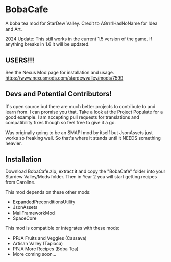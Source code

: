 # BobaCafe

A boba tea mod for StarDew Valley. Credit to AGrrrlHasNoName for Idea and Art.

2024 Update: This still works in the current 1.5 version of the game. If anything breaks in 1.6 it will be updated. 

## USERS!!!
See the Nexus Mod page for installation and usage. 
https://www.nexusmods.com/stardewvalley/mods/7599

## Devs and Potential Contributors!

It's open source but there are much better projects to contribute to and learn from. I can promise you that. Take a look at the Project Populate for a good example. I am accepting pull requests for translations and compatibility fixes though so feel free to give it a go.

Was originally going to be an SMAPI mod by itself but JsonAssets just works so freaking well. So that's where it stands until it NEEDS something heavier.

## Installation

Download BobaCafe.zip, extract it and copy the "BobaCafe" folder into your Stardew Valley/Mods folder. Then in Year 2 you will start getting recipes from Caroline. 

This mod depends on these other mods:
- ExpandedPreconditionsUtility
- JsonAssets
- MailFrameworkMod
- SpaceCore

This mod is compatible or integrates with these mods: 
- PPJA Fruits and Veggies (Cassava)
- Artisan Valley (Tapioca)
- PPJA More Recipes (Boba Tea)
- More coming soon...
